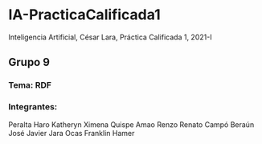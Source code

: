 # IA-PracticaCalificada1
Inteligencia Artificial, César Lara, Práctica Calificada 1, 2021-I
## Grupo 9
### Tema: RDF
### Integrantes:
Peralta Haro Katheryn Ximena
Quispe Amao Renzo Renato
Campó Beraún José Javier
Jara Ocas Franklin Hamer
